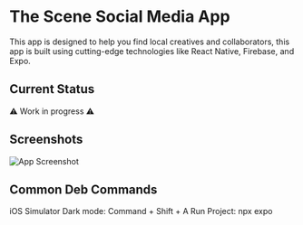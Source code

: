 # The Scene Social Media App

This app is designed to help you find local creatives and collaborators, this app is built using cutting-edge technologies like React Native, Firebase, and Expo.

## Current Status

⚠️ Work in progress ⚠️

## Screenshots

![App Screenshot](docs/assets/demo.gif)

## Common Deb Commands

iOS Simulator Dark mode: Command + Shift + A
Run Project: npx expo
